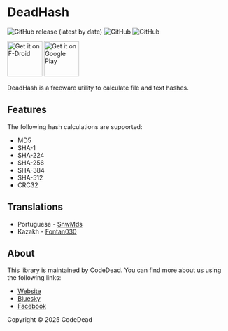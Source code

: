 # DeadHash

![GitHub release (latest by date)](https://img.shields.io/github/v/release/CodeDead/DeadHash-android)
![GitHub](https://img.shields.io/badge/language-Java-green)
![GitHub](https://img.shields.io/github/license/CodeDead/DeadHash-android)

[<img src="https://fdroid.gitlab.io/artwork/badge/get-it-on.png"
alt="Get it on F-Droid"
height="80">](https://f-droid.org/packages/com.codedead.deadhash/)
[<img src="https://play.google.com/intl/en_us/badges/images/generic/en-play-badge.png"
alt="Get it on Google Play"
height="80">](https://play.google.com/store/apps/details?id=com.codedead.deadhash)

DeadHash is a freeware utility to calculate file and text hashes.

## Features

The following hash calculations are supported:
* MD5
* SHA-1
* SHA-224
* SHA-256
* SHA-384
* SHA-512
* CRC32

## Translations

- Portuguese - [SnwMds](https://github.com/SnwMds)
- Kazakh - [Fontan030](https://github.com/Fontan030)

## About

This library is maintained by CodeDead. You can find more about us using the following links:
* [Website](https://codedead.com)
* [Bluesky](https://bsky.app/profile/codedead.com)
* [Facebook](https://facebook.com/deadlinecodedead)

Copyright © 2025 CodeDead
